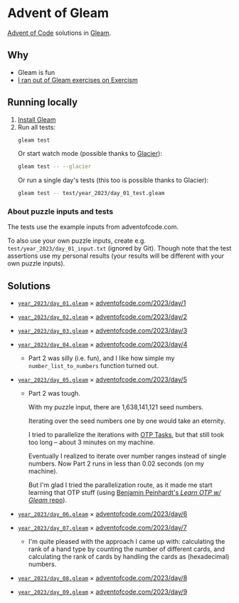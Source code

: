 # Advent of Gleam

[Advent of Code](https://adventofcode.com/) solutions in [Gleam](https://gleam.run/).

## Why

- Gleam is fun
- [I ran out of Gleam exercises on Exercism](https://exercism.org/profiles/mtsknn/solutions?track_slug=gleam)

## Running locally

1. [Install Gleam](https://gleam.run/getting-started/installing/)
2. Run all tests:
   ```sh
   gleam test
   ```
   Or start watch mode
   (possible thanks to [Glacier](https://github.com/inoas/glacier)):
   ```sh
   gleam test -- --glacier
   ```
   Or run a single day's tests
   (this too is possible thanks to Glacier):
   ```sh
   gleam test -- test/year_2023/day_01_test.gleam
   ```

### About puzzle inputs and tests

The tests use the example inputs from adventofcode.com.

To also use your own puzzle inputs,
create e.g. `test/year_2023/day_01_input.txt` (ignored by Git).
Though note that the test assertions use my personal results
(your results will be different with your own puzzle inputs).

## Solutions

- [`year_2023/day_01.gleam`](./src/year_2023/day_01.gleam) × [adventofcode.com/2023/day/1](https://adventofcode.com/2023/day/1)
- [`year_2023/day_02.gleam`](./src/year_2023/day_02.gleam) × [adventofcode.com/2023/day/2](https://adventofcode.com/2023/day/2)
- [`year_2023/day_03.gleam`](./src/year_2023/day_03.gleam) × [adventofcode.com/2023/day/3](https://adventofcode.com/2023/day/3)
- [`year_2023/day_04.gleam`](./src/year_2023/day_04.gleam) × [adventofcode.com/2023/day/4](https://adventofcode.com/2023/day/4)
  - Part 2 was silly (i.e. fun),
    and I like how simple my `number_list_to_numbers` function turned out.
- [`year_2023/day_05.gleam`](./src/year_2023/day_05.gleam) × [adventofcode.com/2023/day/5](https://adventofcode.com/2023/day/5)

  - Part 2 was tough.

    With my puzzle input,
    there are 1,638,141,121 seed numbers.

    Iterating over the seed numbers one by one would take an eternity.

    I tried to parallelize the iterations with [OTP Tasks](https://github.com/gleam-lang/otp),
    but that still took too long –
    about 3 minutes on my machine.

    Eventually I realized to iterate over number ranges instead of single numbers.
    Now Part 2 runs in less than 0.02 seconds (on my machine).

    But I'm glad I tried the parallelization route,
    as it made me start learning that OTP stuff
    (using [Benjamin Peinhardt's _Learn OTP w/ Gleam_ repo](https://github.com/bcpeinhardt/learn_otp_with_gleam)).

- [`year_2023/day_06.gleam`](./src/year_2023/day_06.gleam) × [adventofcode.com/2023/day/6](https://adventofcode.com/2023/day/6)
- [`year_2023/day_07.gleam`](./src/year_2023/day_07.gleam) × [adventofcode.com/2023/day/7](https://adventofcode.com/2023/day/7)
  - I'm quite pleased with the approach I came up with:
    calculating the rank of a hand type by counting the number of different cards,
    and calculating the rank of cards by handling the cards as (hexadecimal) numbers.
- [`year_2023/day_08.gleam`](./src/year_2023/day_08.gleam) × [adventofcode.com/2023/day/8](https://adventofcode.com/2023/day/8)
- [`year_2023/day_09.gleam`](./src/year_2023/day_09.gleam) × [adventofcode.com/2023/day/9](https://adventofcode.com/2023/day/9)
